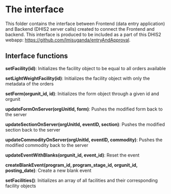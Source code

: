 # The interface

This folder contains the interface between Frontend (data entry application) and Backend (DHIS2 server calls) created to connect the Frontend and backend. This interface is produced to be included as a part of this DHIS2 webapp: https://github.com/lmisuganda/entryAndApproval.

## Interface functions

**setFacility(id)**: Initializes the facility object to be equal to all orders available

**setLightWeightFacility(id)**: Initializes the facility object with only the metadata of the orders

**setForm(orgunit_id, id)**: Initializes the form object through a given id and orgunit

**updateFormOnServer(orgUnitId, form)**: Pushes the modified form back to the server

**updateSectionOnServer(orgUnitId, eventID, section)**: Pushes the modified section back to the server

**updateCommodityOnServer(orgUnitId, eventID, commodity)**: Pushes the modified commodity back to the server

**updateEventWithBlanks(orgunit_id, event_id)**: Reset the event

**createBlankEvent(program_id, program_stage_id, orgunit_id, posting_date)**: Create a new blank event

**setFacilities()**: Initializes an array of all facilities and their corresponding facility objects
